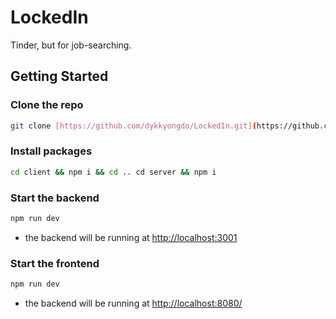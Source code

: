 # LockedIn

Tinder, but for job-searching.

## Getting Started

### Clone the repo

```bash
git clone [https://github.com/dykkyongdo/LockedIn.git](https://github.com/dykkyongdo/LockedIn.git)
```

### Install packages
```bash
cd client && npm i && cd .. cd server && npm i
```

### Start the backend
```bash
npm run dev
```
- the backend will be running at [http://localhost:3001](http://localhost:3001)


### Start the frontend
```bash
npm run dev
```
- the backend will be running at [http://localhost:8080/](http://localhost:8080/)